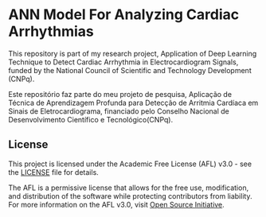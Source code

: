 # ANN Model For Analyzing Cardiac Arrhythmias


This repository is part of my research project, Application of Deep Learning Technique to Detect Cardiac Arrhythmia in Electrocardiogram Signals, funded by the National Council of Scientific and Technology Development (CNPq).

Este repositório faz parte do meu projeto de pesquisa, Aplicação de Técnica de Aprendizagem Profunda para Detecção de Arritmia Cardíaca em Sinais de Eletrocardiograma, financiado pelo Conselho Nacional de Desenvolvimento Científico e Tecnológico(CNPq).


## License

This project is licensed under the Academic Free License (AFL) v3.0 - see the [LICENSE](LICENSE) file for details.

The AFL is a permissive license that allows for the free use, modification, and distribution of the software while protecting contributors from liability. For more information on the AFL v3.0, visit [Open Source Initiative](https://opensource.org/licenses/AFL-3.0).
